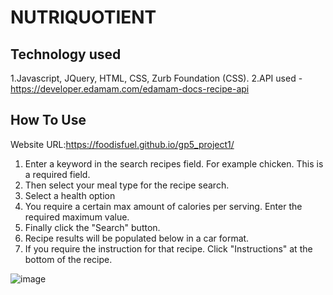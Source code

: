 # NUTRIQUOTIENT

## Technology used
1.Javascript, JQuery, HTML, CSS, Zurb Foundation (CSS).
2.API used - https://developer.edamam.com/edamam-docs-recipe-api

## How To Use

Website URL:https://foodisfuel.github.io/gp5_project1/

1. Enter a keyword in the search recipes field.  For example chicken.  This is a required field.
2. Then select your meal type for the recipe search.
3. Select a health option
4. You require a certain max amount of calories per serving.  Enter the required maximum value.
5. Finally click the "Search" button.
6. Recipe results will be populated below in a car format.
7. If you require the instruction for that recipe.  Click "Instructions" at the bottom of the recipe.


![image](https://user-images.githubusercontent.com/78440638/120925070-573c1b00-c6b1-11eb-8a71-3c3ea9bcc9c3.png)
